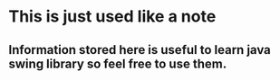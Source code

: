 # This is just used like a note

## Information stored here is useful to learn java swing library so feel free to use them.